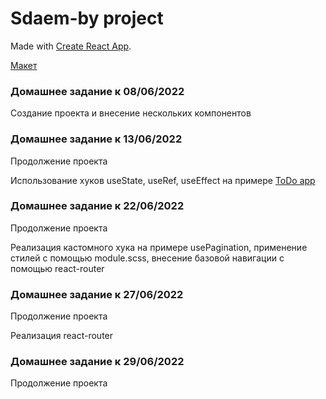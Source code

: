 # Sdaem-by project

Made with [Create React App](https://github.com/facebook/create-react-app).

[Макет](https://www.figma.com/file/KA7GM9MwNHEfiPcgKNLzPf/%C2%ABSDAEM.BY%C2%BB---%D1%81%D1%82%D0%B0%D0%B6%D0%B8%D1%80%D0%BE%D0%B2%D0%BA%D0%B0?node-id=0%3A1)

### Домашнее задание к 08/06/2022

Создание проекта и внесение нескольких компонентов

### Домашнее задание к 13/06/2022

Продолжение проекта

Использование хуков useState, useRef, useEffect на примере [ToDo app](https://github.com/alexa5etrova/todo)

### Домашнее задание к 22/06/2022

Продолжение проекта

Реализация кастомного хука на примере usePagination, применение стилей с помощью module.scss, внесение базовой навигации с помощью react-router

### Домашнее задание к 27/06/2022

Продолжение проекта

Реализация react-router

### Домашнее задание к 29/06/2022

Продолжение проекта
